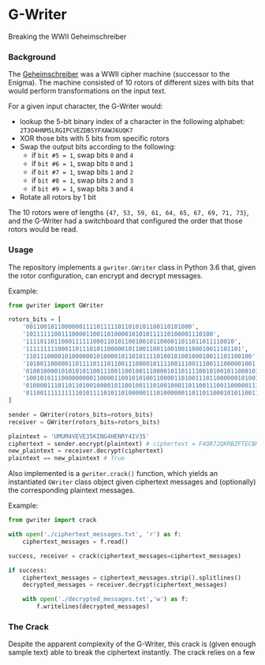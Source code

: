 # G-Writer
Breaking the WWII Geheimschreiber

### Background

The [Geheimschreiber](https://en.wikipedia.org/wiki/Siemens_and_Halske_T52) was a WWII cipher machine (successor to the Enigma). The machine consisted of 10 rotors of different sizes with bits that would perform transformations on the input text.

For a given input character, the G-Writer would:
- lookup the 5-bit binary index of a character in the following alphabet:
`2T3O4HNM5LRGIPCVEZDBSYFXAWJ6UQK7`
- XOR those bits with 5 bits from specific rotors
- Swap the output bits according to the following:
  - if `bit #5 = 1`, swap bits `0` and `4`
  - if `bit #6 = 1`, swap bits `0` and `1`
  - if `bit #7 = 1`, swap bits `1` and `2`
  - if `bit #8 = 1`, swap bits `2` and `3`
  - if `bit #9 = 1`, swap bits `3` and `4`
- Rotate all rotors by 1 bit

The 10 rotors were of lengths `{47, 53, 59, 61, 64, 65, 67, 69, 71, 73}`, and the G-Writer had a switchboard that configured the order that those rotors would be read.


### Usage

The repository implements a `gwriter.GWriter` class in Python 3.6 that, given the rotor configuration, can encrypt and decrypt messages.

Example:
```python
from gwriter import GWriter

rotors_bits = [
    '00110010110000001111011111011010101100110101000',
    '10111111001110000110011010000101010111110100001110100',
    '11110110110001111110001101011001001011000011011011011110010',
    '1111111110001101110101100000101100110011001001100010011101101',
    '1101110000101000000101000010110101111010010100100010011101100100',
    '10100110000011011110111011001110000101111001110011100111000001001',
    '0100100001010101011001110011001001110000101101111001010010110001011',
    '100101011100000000011000011001010100110000110100111011000000101001111',
    '01000011101101101001000010110010011101001000110110011100110000011110001',
    '0110011111111110101111010110100000111010000001101101100010101100110001010',
]

sender = GWriter(rotors_bits=rotors_bits)
receiver = GWriter(rotors_bits=rotors_bits)

plaintext = 'UMUM4VEVE35KING4HENRY4IV35'
ciphertext = sender.encrypt(plaintext) # ciphertext = F4QR72QKRBZFTECBNMTYI6T2XF
new_plaintext = receiver.decrypt(ciphertext)
plaintext == new_plaintext # True
```

Also implemented is a `gwriter.crack()` function, which yields an instantiated `GWriter` class object given ciphertext messages and (optionally) the corresponding plaintext messages.

Example:

```python
from gwriter import crack

with open('./ciphertext_messages.txt', 'r') as f:
    ciphertext_messages = f.read()

success, receiver = crack(ciphertext_messages=ciphertext_messages)

if success:  
    ciphertext_messages = ciphertext_messages.strip().splitlines()
    decrypted_messages = receiver.decrypt(ciphertext_messages)

    with open('./decrypted_messages.txt','w') as f:
        f.writelines(decrypted_messages)
```

### The Crack

Despite the apparent complexity of the G-Writer, this crack is (given enough sample text) able to break the ciphertext instantly. The crack relies on a few 
